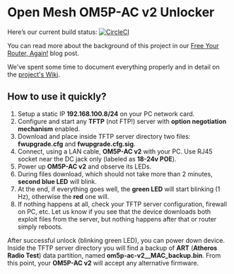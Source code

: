 Open Mesh OM5P-AC v2 Unlocker
=============================

Here’s our current build status: [![CircleCI](https://circleci.com/gh/true-systems/om5p-ac-v2-unlocker/tree/master.svg?style=svg&circle-token=158c0fd70915de6831e446ab0eec1c685f3bfc55)](https://circleci.com/gh/true-systems/om5p-ac-v2-unlocker/tree/master)

You can read more about the background of this project in our [Free Your Router, Again!](http://blog.true.cz/2017/02/free-your-router-again/) blog post.

We've spent some time to document everything properly and in detail on the [project's Wiki](https://github.com/true-systems/om5p-ac-v2-unlocker/wiki).

How to use it quickly?
----------------------

1. Setup a static IP **192.168.100.8/24** on your PC network card.
2. Configure and start any **TFTP** (not FTP!) server with **option negotiation mechanism** enabled.
3. Download and place inside TFTP server directory two files: **fwupgrade.cfg** and **fwupgrade.cfg.sig**.
4. Connect, using a LAN cable, **OM5P-AC v2** with your PC. Use RJ45 socket near the DC jack only (labeled as **18-24v POE**).
5. Power up **OM5P-AC v2** and observe its LEDs.
6. During files download, which should not take more than 2 minutes, **second blue LED** will blink.
7. At the end, if everything goes well, the **green LED** will start blinking (1 Hz), otherwise the **red** one will.
8. If nothing happens at all, check your TFTP server configuration, firewall on PC, etc. Let us know if you see that the device downloads both exploit files from the server, but nothing happens after that or router simply reboots.

After successful unlock (blinking green LED), you can power down device. Inside the TFTP server directory you will find a backup of **ART** (**Atheros Radio Test**) data partition, named **om5p-ac-v2__MAC_backup.bin**. From this point, your **OM5P-AC v2** will accept any alternative firmware.
